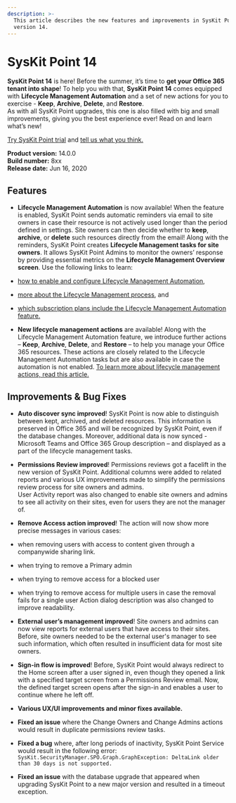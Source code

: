 ```yaml
---
description: >-
  This article describes the new features and improvements in SysKit Point
  version 14.
---
```


# SysKit Point 14

**SysKit Point 14** is here!
Before the summer, it’s time to **get your Office 365 tenant into shape**! To help you with that, **SysKit Point 14** comes equipped with **Lifecycle Management Automation** and a set of new actions for you to exercise - **Keep**, **Archive**, **Delete**, and **Restore**.  
As with all SysKit Point upgrades, this one is also filled with big and small improvements, giving you the best experience ever!
Read on and learn what’s new!

[Try SysKit Point trial](https://syskit.com/products/point/download/) and [tell us what you think.](https://www.syskit.com/company/contact-us/)

**Product version:** 14.0.0  
**Build number:** 8xx  
**Release date:** Jun 16, 2020

## Features

* **Lifecycle Management Automation** is now available! When the feature is enabled, SysKit Point sends automatic reminders via email to site owners in case their resource is not actively used longer than the period defined in settings. Site owners can then decide whether to **keep**, **archive**, or **delete** such resources directly from the email!
Along with the reminders, SysKit Point creates **Lifecycle Management tasks for site owners**. It allows SysKit Point Admins to monitor the owners’ response by providing essential metrics on the **Lifecycle Management Overview screen**. Use the following links to learn:
 * [how to enable and configure Lifecycle Management Automation](../installation-and-configuration/enable-lifecycle-management.md),
 * [more about the Lifecycle Management process](../common-tasks/lifecycle-management.md), and
 * [which subscription plans include the Lifecycle Management Automation feature.](https://www.syskit.com/products/point/pricing/)

* **New lifecycle management actions** are available! Along with the Lifecycle Management Automation feature, we introduce further actions – **Keep**, **Archive**, **Delete**, and **Restore** – to help you manage your Office 365 resources. These actions are closely related to the Lifecycle Management Automation tasks but are also available in case the automation is not enabled. [To learn more about lifecycle management actions, read this article.](../common-tasks/lifecycle-management-actions.md)

## Improvements & Bug Fixes

* **Auto discover sync improved**! SysKit Point is now able to distinguish between kept, archived, and deleted resources. This information is preserved in Office 365 and will be recognized by SysKit Point, even if the database changes.
Moreover, additional data is now synced - Microsoft Teams and Office 365 Group description – and displayed as a part of the lifecycle management tasks.

* **Permissions Review improved**! Permissions reviews got a facelift in the new version of SysKit Point. Additional columns were added to related reports and various UX improvements made to simplify the permissions review process for site owners and admins.  
User Activity report was also changed to enable site owners and admins to see all activity on their sites, even for users they are not the manager of.    

* **Remove Access action improved**! The action will now show more precise messages in various cases:
 * when removing users with access to content given through a companywide sharing link. 
 * when trying to remove a Primary admin
 * when trying to remove access for a blocked user
 * when trying to remove access for multiple users in case the removal fails for a single user
Action dialog description was also changed to improve readability.  

* **External user’s management improved**! Site owners and admins can now view reports for external users that have access to their sites. Before, site owners needed to be the external user's manager to see such information, which often resulted in insufficient data for most site owners.

* **Sign-in flow is improved**! Before, SysKit Point would always redirect to the Home screen after a user signed in, even though they opened a link with a specified target screen from a Permissions Review email. Now, the defined target screen opens after the sign-in and enables a user to continue where he left off.

* **Various UX/UI improvements and minor fixes available.**

* **Fixed an issue** where the Change Owners and Change Admins actions would result in duplicate permissions review tasks.

* **Fixed a bug** where, after long periods of inactivity, SysKit Point Service would result in the following error:
`SysKit.SecurityManager.SPO.Graph.GraphException: DeltaLink older than 30 days is not supported.`

* **Fixed an issue** with the database upgrade that appeared when upgrading SysKit Point to a new major version and resulted in a timeout exception.

